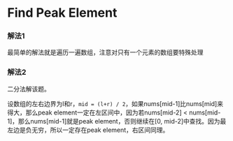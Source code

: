 # Find Peak Element

### 解法1

最简单的解法就是遍历一遍数组，注意对只有一个元素的数组要特殊处理

### 解法2

二分法解该题。

设数组的左右边界为l和r，`mid = (l+r) / 2`，如果nums[mid-1]比nums[mid]来得大，那么peak element一定在左区间中，因为若nums[mid-2] < nums[mid-1]，那么nums[mid-1]就是peak element，否则继续在[0, mid-2]中查找。因为最左边是负无穷，所以一定存在peak element，右区间同理。
